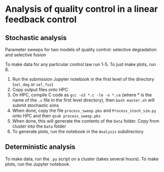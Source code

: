 # Analysis of quality control in a linear feedback control

## Stochastic analysis

Parameter sweeps for two models of quality control: selective degradation and selective fusion

To make data for any particular control law run 1-5. To just make plots, run 6.

1. Run the submission Jupyter notebook in the first level of the directory (`sel_deg` or `sel_fus`)
2. Copy output files onto HPC
3. On HPC, compile C code as `gcc -o3 *.c -lm -o *.ce` (where * is the name of the `.c` file in the first level directory), then `bash master.sh` will submit stochastic sims
4. When done, copy the file `process_sweep.pbs` and `Process_stoch_sim.py` onto HPC and then `qsub process_sweep.pbs`
5. When done, this will generate the contents of the `Data` folder. Copy from cluster into the `Data` folder
6. To generate plots, run the notebook in the `Analysis` subdirectory

## Deterministic analysis

To make data, run the `.py` script on a cluster (takes several hours). To make plots, run the Jupyter notebook.